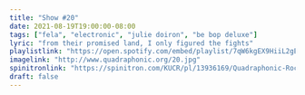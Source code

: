 ```yaml
---
title: "Show #20"
date: 2021-08-19T19:00:00-08:00
tags: ["fela", "electronic", "julie doiron", "be bop deluxe"]
lyric: "from their promised land, I only figured the fights"
playlistlink: "https://open.spotify.com/embed/playlist/7qW6kgEX9HiiL2gEYW0RTM"
imagelink: "http://www.quadraphonic.org/20.jpg"
spinitronlink: "https://spinitron.com/KUCR/pl/13936169/Quadraphonic-Rock-Block"
draft: false
---
```

